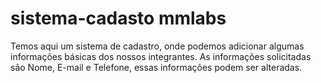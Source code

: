 # sistema-cadasto mmlabs

Temos aqui um sistema de cadastro, onde podemos adicionar algumas informações básicas dos nossos integrantes. As informações solicitadas são Nome, E-mail e Telefone, essas informações podem ser alteradas.
